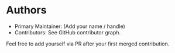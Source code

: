# Authors

- Primary Maintainer: (Add your name / handle)
- Contributors: See GitHub contributor graph.

Feel free to add yourself via PR after your first merged contribution.

